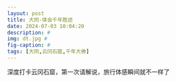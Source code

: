 ```yaml
---
layout: post
title: 大同-体会千年胜迹
date: 2024-07-03 10:04:20
description: #
img: dt.jpg #
fig-caption: #
tags: [大同,云冈石窟,千年大佛]
---
```

深度打卡云冈石窟，第一次请解说，旅行体感瞬间就不一样了
